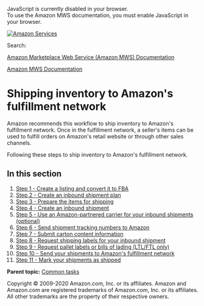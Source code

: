 <div id="MWSDX_noscript">

JavaScript is currently disabled in your browser.  
To use the Amazon MWS documentation, you must enable JavaScript in your
browser.

</div>

<div id="MWSDX_divtop">

[![Amazon
Services](https://images-na.ssl-images-amazon.com/images/G/08/mwsportal/fr_FR/amazonservices.gif "Amazon Services")](http://services.amazon.fr)

<div id="MWSDX_search">

<span id="MWSDX_searchlbl">Search:</span>

</div>

  
<span id="MWSDX_titlebar">[Amazon Marketplace Web Service (Amazon MWS)
Documentation](https://developer.amazonservices.fr/gp/mws/docs.html)</span>

</div>

<div id="MWSDX_divbottom">

<div id="MWSDX_divleft">

<div id="MWSDX_toc">

</div>

</div>

<div id="MWSDX_divright">

<div id="MWSDX_content">

<span id="MWSDX_breadcrumbs">[Amazon MWS
Documentation](https://developer.amazonservices.fr/gp/mws/docs.html)</span>

<div id="FBAGuide_InventoryToAFN" class="nested0">

Shipping inventory to <span class="ph">Amazon's fulfillment network</span>
==========================================================================

<div class="body">

Amazon recommends this workflow to ship inventory to <span
class="ph">Amazon's fulfillment network</span>. Once in the fulfillment
network, a seller's items can be used to fulfill orders on Amazon's
retail website or through other sales channels.

Following these steps to ship inventory to <span class="ph">Amazon's
fulfillment network</span>.

</div>

<div class="related-links">

In this section
---------------

1.  [Step 1 - Create a listing and convert it to
    FBA](../fba_guide/FBAGuide_CreateListing.md)  
2.  [Step 2 - Create an inbound shipment
    plan](../fba_guide/FBAGuide_CreateInShipPlan.md)  
3.  [Step 3 - Prepare the items for
    shipping](../fba_guide/FBAGuide_PrepareItems.md)  
4.  [Step 4 - Create an inbound
    shipment](../fba_guide/FBAGuide_CreateInShip.md)  
5.  [Step 5 - Use an Amazon-partnered carrier for your inbound shipments
    (optional)](../fba_guide/FBAGuide_UseAmazonCarrierToShip.md)  
6.  [Step 6 - Send shipment tracking numbers to
    Amazon](../fba_guide/FBAGuide_SendShipTrackNumbers.md)  
7.  [Step 7 - Submit carton content
    information](../fba_guide/FBAGuide_SubmitCartonContentsFeed.md)  
8.  [Step 8 - Request shipping labels for your inbound
    shipment](../fba_guide/FBAGuide_RequestTransportDocs.md)  
9.  [Step 9 - Request pallet labels or bills of lading (LTL/FTL
    only)](../fba_guide/FBAGuide_RequestPalletLabelsOrBOL.md)  
10. [Step 10 - Send your shipments to Amazon's fulfillment
    network](../fba_guide/FBAGuide_SendShipmentsToAFN.md)  
11. [Step 11 - Mark your shipments as
    shipped](../fba_guide/FBAGuide_MarkShipmentShipped.md)  

<div class="familylinks">

<div class="parentlink">

**Parent topic:**
<a href="../fba_guide/FBAGuide_CommonTasks.md" class="link">Common tasks</a>

</div>

</div>

</div>

</div>

<div id="MWSDX_footer">

Copyright © 2009-2020 Amazon.com, Inc. or its affiliates. Amazon and
Amazon.com are registered trademarks of Amazon.com, Inc. or its
affiliates. All other trademarks are the property of their respective
owners.

</div>

</div>

</div>

<div style="clear: both;">

</div>

</div>

